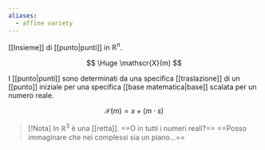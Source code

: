```yaml
---
aliases:
  - affine variety
---
```

[[Insieme]] di [[punto|punti]] in $\mathbb{R}^n$.

$$
\Huge
\mathscr{X}(m)
$$

I [[punto|punti]] sono determinati da una specifica [[traslazione]] di un [[punto]] iniziale per una specifica [[base matematica|base]] scalata per un numero reale.

$$
\mathscr{X}(m) = x + (m \cdot s) 
$$

> [!Nota]
> In $\mathbb{R}^3$ è una [[retta]]. ==O in tutti i numeri reali?== ==Posso immaginare che nei complessi sia un piano...==

